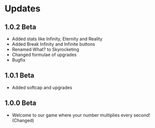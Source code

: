 # Updates
## 1.0.2 Beta
- Added stats like Infinity, Eternity and Reality
- Added Break Infinity and Infinite buttons
- Renamed What? to Skyrocketing
- Changed formulae of upgrades
- Bugfix
## 1.0.1 Beta
- Added softcap and upgrades
## 1.0.0 Beta
- Welcome to our game where your number multiplies every second! (Changed)
